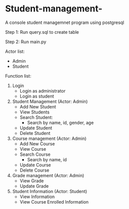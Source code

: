 # Student-management-
A console student managemnet program using postgresql

Step 1: Run query.sql to create table

Step 2: Run main.py

Actor list:
- Admin
- Student

Function list:
1. Login
	- Login as administrator
	- Login as student
2. Student Management (Actor: Admin)
	- Add New Student
	- View Students
	- Search Student:
		+ Search by name, id, gender, age
	- Update Student
	- Delete Student
3. Course management (Actor: Admin)
	- Add New Course
    - View Course
    - Search Course
		+ Search by name, id
    - Update Course
    - Delete Course
4. Grade management (Actor: Admin)
	- View Grade
	- Update Grade
6. Student Information (Actor: Student)
	- View Information
	- View Course Enrolled Information
